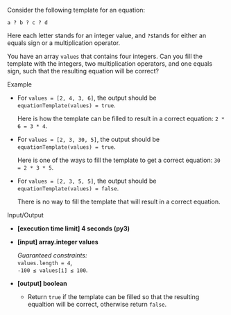 
Consider the following template for an equation:

`a ? b ? c ? d`

Here each letter stands for an integer value, and  `?`stands for either an equals sign or a multiplication operator.

You have an array  `values`  that contains four integers. Can you fill the template with the integers, two multiplication operators, and one equals sign, such that the resulting equation will be correct?

Example

-   For  `values = [2, 4, 3, 6]`, the output should be  
    `equationTemplate(values) = true`.
    
    Here is how the template can be filled to result in a correct equation:  `2 * 6 = 3 * 4`.
    
-   For  `values = [2, 3, 30, 5]`, the output should be  
    `equationTemplate(values) = true`.
    
    Here is one of the ways to fill the template to get a correct equation:  `30 = 2 * 3 * 5`.
    
-   For  `values = [2, 3, 5, 5]`, the output should be  
    `equationTemplate(values) = false`.
    
    There is no way to fill the template that will result in a correct equation.
    

Input/Output

-   **[execution time limit] 4 seconds (py3)**
    
-   **[input] array.integer values**
    
    _Guaranteed constraints:_  
    `values.length = 4`,  
    `-100 ≤ values[i] ≤ 100`.
    
-   **[output] boolean**
    
    -   Return  `true`  if the template can be filled so that the resulting equaltion will be correct, otherwise return  `false`.